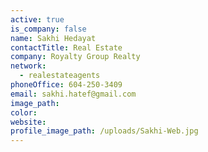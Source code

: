 ```yaml
---
active: true
is_company: false
name: Sakhi Hedayat
contactTitle: Real Estate
company: Royalty Group Realty
network:
  - realestateagents
phoneOffice: 604-250-3409
email: sakhi.hatef@gmail.com
image_path:
color:
website:
profile_image_path: /uploads/Sakhi-Web.jpg
---
```




